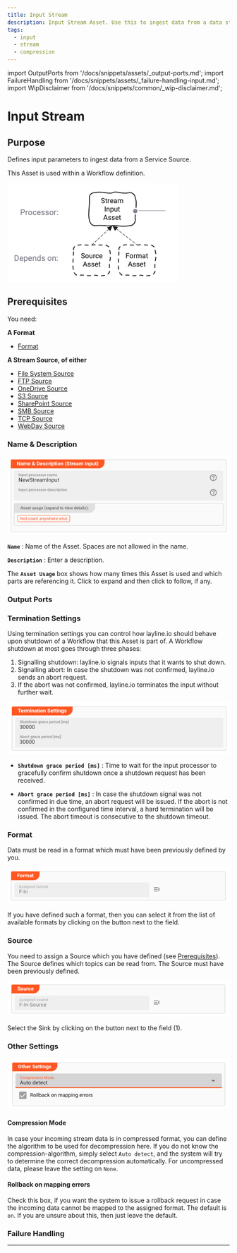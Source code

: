 ```yaml
---
title: Input Stream
description: Input Stream Asset. Use this to ingest data from a data stream, e.g. a file stream.
tags:
  - input
  - stream
  - compression
---
```


import OutputPorts from '/docs/snippets/assets/_output-ports.md';
import FailureHandling from '/docs/snippets/assets/_failure-handling-input.md';
import WipDisclaimer from '/docs/snippets/common/_wip-disclaimer.md';

# Input Stream

## Purpose

Defines input parameters to ingest data from a Service Source.

This Asset is used within a Workflow definition.

![](.asset-input-stream_images/b273566b.png "Asset Dependency Graph (Input Stream)")

## Prerequisites

You need:

**A Format**

* [Format](/docs/category/formats)

**A Stream Source, of either**

* [File System Source](/docs/assets/sources/asset-source-file)
* [FTP Source](/docs/assets/sources/asset-source-ftp)
* [OneDrive Source](/docs/assets/sources/asset-source-onedrive)
* [S3 Source](/docs/assets/sources/asset-source-s3)
* [SharePoint Source](/docs/assets/sources/asset-source-sharepoint)
* [SMB Source](/docs/assets/sources/asset-source-smb)
* [TCP Source](/docs/assets/sources/asset-source-tcp)
* [WebDav Source](/docs/assets/sources/asset-source-webdav)

### Name & Description

![](.asset-input-stream_images/af24a1af.png "Name & Description (Input Stream)")

**`Name`** : Name of the Asset. Spaces are not allowed in the name.

**`Description`** : Enter a description.

The **`Asset Usage`** box shows how many times this Asset is used and which parts are referencing it. Click to expand and then click to follow, if any.

### Output Ports

<OutputPorts></OutputPorts>

### Termination Settings

Using termination settings you can control how layline.io should behave upon shutdown of a Workflow that this Asset is part of.
A Workflow shutdown at most goes through three phases:

1. Signalling shutdown: layline.io signals inputs that it wants to shut down.
2. Signalling abort: In case the shutdown was not confirmed, layline.io sends an abort request.
3. If the abort was not confirmed, layline.io terminates the input without further wait.

![](.asset-input-stream_images/27deafe3.png "Termination Settings (Input Stream)")

* **`Shutdown grace period [ms]`** : Time to wait for the input processor to gracefully confirm shutdown once a shutdown request has been received.

* **`Abort grace period [ms]`** : In case the shutdown signal was not confirmed in due time, an abort request will be issued.
  If the abort is not confirmed in the configured time interval, a hard termination will be issued. The abort timeout is consecutive to the shutdown timeout.

### Format

Data must be read in a format which must have been previously defined by you.

![](.asset-input-stream_images/5b95d83c.png "Format (Input Stream)")

If you have defined such a format, then you can select it from the list of available formats by clicking on the button next to the field.

### Source

You need to assign a Source which you have defined (see [Prerequisites](#prerequisites)). The Source defines which topics can be read from.
The Source must have been previously defined.

![](.asset-input-stream_images/0a89579f.png "Source (Input Stream)")

Select the Sink by clicking on the button next to the field (1).

### Other Settings

![Other Settings (Input Stream)](.asset-input-stream_images/9dc9aa29.png)

#### Compression Mode

In case your incoming stream data is in compressed format, you can define the algorithm to be used for decompression here.
If you do not know the compression-algorithm, simply select `Auto detect`, and the system will try to determine the correct decompression automatically.
For uncompressed data, please leave the setting on `None`.

#### Rollback on mapping errors

Check this box, if you want the system to issue a rollback request in case the incoming data cannot be mapped to the assigned format.
The default is `on`. If you are unsure about this, then just leave the default.

### Failure Handling

<FailureHandling></FailureHandling>


---

<WipDisclaimer></WipDisclaimer>
